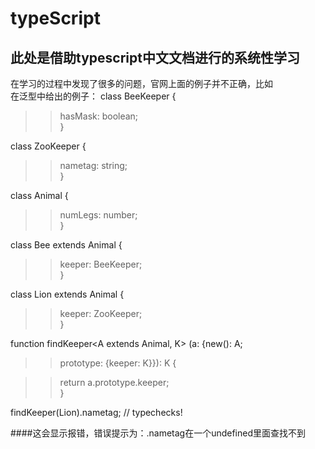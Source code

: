# typeScript
## 此处是借助typescript中文文档进行的系统性学习
 在学习的过程中发现了很多的问题，官网上面的例子并不正确，比如<br>
 在泛型中给出的例子：
class BeeKeeper {
>>hasMask: boolean;<br>
}


class ZooKeeper {
>>nametag: string;<br>
}

class Animal {
>>numLegs: number;<br>
}

class Bee extends Animal {
>>keeper: BeeKeeper;<br>
}

class Lion extends Animal {
>>keeper: ZooKeeper;<br>
}

function findKeeper<A extends Animal, K> (a: {new(): A;
>>prototype: {keeper: K}}): K {<br>

>>return a.prototype.keeper;<br>
}

findKeeper(Lion).nametag;  // typechecks!


####这会显示报错，错误提示为：.nametag在一个undefined里面查找不到
